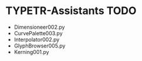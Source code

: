 # TYPETR-Assistants TODO

* Dimensioneer002.py
* CurvePalette003.py
* Interpolator002.py
* GlyphBrowser005.py
* Kerning001.py